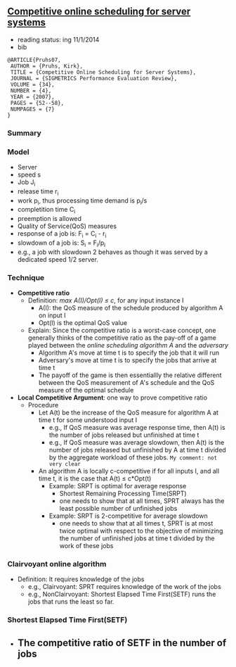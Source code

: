 ## [Competitive online scheduling for server systems](http://dl.acm.org/citation.cfm?id=1243411)

- reading status: ing 11/1/2014
- bib
```
@ARTICLE{Pruhs07,
 AUTHOR = {Pruhs, Kirk},
 TITLE = {Competitive Online Scheduling for Server Systems},
 JOURNAL = {SIGMETRICS Performance Evaluation Review},
 VOLUME = {34},
 NUMBER = {4},
 YEAR = {2007},
 PAGES = {52--58},
 NUMPAGES = {7}
} 
```

### Summary


### Model
- Server
 - speed s
- Job J<sub>i</sub>
 - release time r<sub>i</sub>
 - work p<sub>i</sub>, thus processing time demand is p<sub>i</sub>/s
 - completition time C<sub>i</sub>
 - preemption is allowed
- Quality of Service(QoS) measures
 - response of a job is: F<sub>i</sub> = C<sub>i</sub> - r<sub>i</sub>
 - slowdown of a job is: S<sub>i</sub> = F<sub>i</sub>/p<sub>i</sub>
  - e.g., a job with slowdown 2 behaves as though it was served by a dedicated speed 1/2 server.
 
 
### Technique
- **Competitive ratio**
    - Definition: *max A(I)/Opt(I) &le; c*, for any input instance I
        - A(I): the QoS measure of the schedule produced by algorithm A on input I
        - Opt(I) is the optimal QoS value
    - Explain: Since the competitive ratio is a worst-case concept, one generally thinks of the competitive ratio as the pay-off of a game played between the *online scheduling algorithm A* and the *adversary*
        - Algorithm A's move at time t is to specify the job that it will run
        - Adversary's move at time t is to specify the jobs that arrive at time t
        - The payoff of the game is then essentiallly the relative different between the QoS measurement of A's schedule and the QoS measure of the optimal schedule
- **Local Competitive Argument**: one way to prove competitive ratio
    - Procedure
        - Let A(t) be the increase of the QoS measure for algorithm A at time t for some understood input I
            - e.g., If QoS measure was average response time, then A(t) is the number of jobs released but unfinished at time t
            - e.g., If QoS measure was average slowdown, then A(t) is the number of jobs released but unfinished by A at time t divided by the aggregate workload of these jobs. `My comment: not very clear`
        - An algorithm A is locally c-competitive if for all inputs I, and all time t, it is the case that A(t) &le; c*Opt(t)
            - Example: SRPT is optimal for average response 
                - Shortest Remaining Processing Time(SRPT)
                - one needs to show that at all times, SPRT always has the least possible number of unfinished jobs
            - Example: SRPT is 2-competitive for average slowdown
                - one needs to show that at all times t, SPRT is at most twice optimal with respect to the objective of minimizing the number of unfinished jobs at time t divided by the work of these jobs

### Clairvoyant online algorithm
- Definition: It requires knowledge of the jobs
    - e.g., Clairvoyant: SPRT requires knowledge of the work of the jobs 
    - e.g., NonClairvoyant: Shortest Elapsed Time First(SETF) runs the jobs that runs the least so far.


### Shortest Elapsed Time First(SETF)
- The competitive ratio of SETF in the number of jobs
    - 
